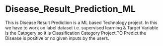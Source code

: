 # Disease_Result_Prediction_ML
This is Disease Result Prediction is a ML based Technology project. In this we have to work on label dataset i.e. supervised learning &amp; Target Variable is the Catogery so it is Classification Category Project.TO Predict the Disease is positive or no given inputs by the users.
